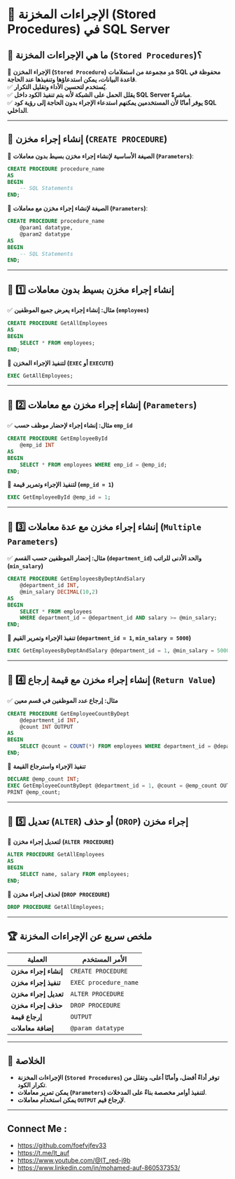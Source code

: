 # 📌 **الإجراءات المخزنة (Stored Procedures) في SQL Server**

## 🔹 **ما هي الإجراءات المخزنة (`Stored Procedures`)؟**

🚀 **الإجراء المخزن (`Stored Procedure`)** هو **مجموعة من استعلامات SQL محفوظة في قاعدة البيانات، يمكن استدعاؤها وتنفيذها عند الحاجة**.  
✅ **يُستخدم لتحسين الأداء وتقليل التكرار**.  
✅ **يقلل الحمل على الشبكة لأنه يتم تنفيذ الكود داخل SQL Server مباشرةً**.  
✅ **يوفر أمانًا لأن المستخدمين يمكنهم استدعاء الإجراء بدون الحاجة إلى رؤية كود SQL الداخلي**.

---

## 🔹 **إنشاء إجراء مخزن (`CREATE PROCEDURE`)**

📌 **الصيغة الأساسية لإنشاء إجراء مخزن بسيط بدون معاملات (`Parameters`)**:

```sql
CREATE PROCEDURE procedure_name  
AS  
BEGIN  
    -- SQL Statements  
END;
```

📌 **الصيغة لإنشاء إجراء مخزن مع معاملات (`Parameters`)**:

```sql
CREATE PROCEDURE procedure_name  
    @param1 datatype,  
    @param2 datatype  
AS  
BEGIN  
    -- SQL Statements  
END;
```

---

## 🔹 **1️⃣ إنشاء إجراء مخزن بسيط بدون معاملات**

✅ **مثال: إنشاء إجراء يعرض جميع الموظفين (`employees`)**

```sql
CREATE PROCEDURE GetAllEmployees  
AS  
BEGIN  
    SELECT * FROM employees;  
END;
```

📌 **لتنفيذ الإجراء المخزن (`EXEC` أو `EXECUTE`)**

```sql
EXEC GetAllEmployees;
```

---

## 🔹 **2️⃣ إنشاء إجراء مخزن مع معاملات (`Parameters`)**

✅ **مثال: إنشاء إجراء لإحضار موظف حسب `emp_id`**

```sql
CREATE PROCEDURE GetEmployeeById  
    @emp_id INT  
AS  
BEGIN  
    SELECT * FROM employees WHERE emp_id = @emp_id;  
END;
```

📌 **لتنفيذ الإجراء وتمرير قيمة (`emp_id = 1`)**

```sql
EXEC GetEmployeeById @emp_id = 1;
```

---

## 🔹 **3️⃣ إنشاء إجراء مخزن مع عدة معاملات (`Multiple Parameters`)**

✅ **مثال: إحضار الموظفين حسب القسم (`department_id`) والحد الأدنى للراتب (`min_salary`)**

```sql
CREATE PROCEDURE GetEmployeesByDeptAndSalary  
    @department_id INT,  
    @min_salary DECIMAL(10,2)  
AS  
BEGIN  
    SELECT * FROM employees  
    WHERE department_id = @department_id AND salary >= @min_salary;  
END;
```

📌 **تنفيذ الإجراء وتمرير القيم (`department_id = 1`, `min_salary = 5000`)**

```sql
EXEC GetEmployeesByDeptAndSalary @department_id = 1, @min_salary = 5000;
```

---

## 🔹 **4️⃣ إنشاء إجراء مخزن مع قيمة إرجاع (`Return Value`)**

✅ **مثال: إرجاع عدد الموظفين في قسم معين**

```sql
CREATE PROCEDURE GetEmployeeCountByDept  
    @department_id INT,  
    @count INT OUTPUT  
AS  
BEGIN  
    SELECT @count = COUNT(*) FROM employees WHERE department_id = @department_id;  
END;
```

📌 **تنفيذ الإجراء واسترجاع القيمة**

```sql
DECLARE @emp_count INT;  
EXEC GetEmployeeCountByDept @department_id = 1, @count = @emp_count OUTPUT;  
PRINT @emp_count;
```

---

## 🔹 **5️⃣ تعديل (`ALTER`) أو حذف (`DROP`) إجراء مخزن**

📌 **لتعديل إجراء مخزن (`ALTER PROCEDURE`)**

```sql
ALTER PROCEDURE GetAllEmployees  
AS  
BEGIN  
    SELECT name, salary FROM employees;  
END;
```

📌 **لحذف إجراء مخزن (`DROP PROCEDURE`)**

```sql
DROP PROCEDURE GetAllEmployees;
```

---

## 🏆 **ملخص سريع عن الإجراءات المخزنة**

|العملية|الأمر المستخدم|
|---|---|
|**إنشاء إجراء مخزن**|`CREATE PROCEDURE`|
|**تنفيذ إجراء مخزن**|`EXEC procedure_name`|
|**تعديل إجراء مخزن**|`ALTER PROCEDURE`|
|**حذف إجراء مخزن**|`DROP PROCEDURE`|
|**إرجاع قيمة**|`OUTPUT`|
|**إضافة معاملات**|`@param datatype`|

---

## 🎯 **الخلاصة**

- **الإجراءات المخزنة (`Stored Procedures`) توفر أداءً أفضل، وأمانًا أعلى، وتقلل من تكرار الكود**.
- **يمكن تمرير معاملات (`Parameters`) لتنفيذ أوامر مخصصة بناءً على المدخلات**.
- **يمكن استخدام معاملات `OUTPUT` لإرجاع قيم**.

---


## Connect Me :

- https://github.com/foefvjfev33
- https://t.me/It_auf
- https://www.youtube.com/@IT_red-j9b
- https://www.linkedin.com/in/mohamed-auf-860537353/